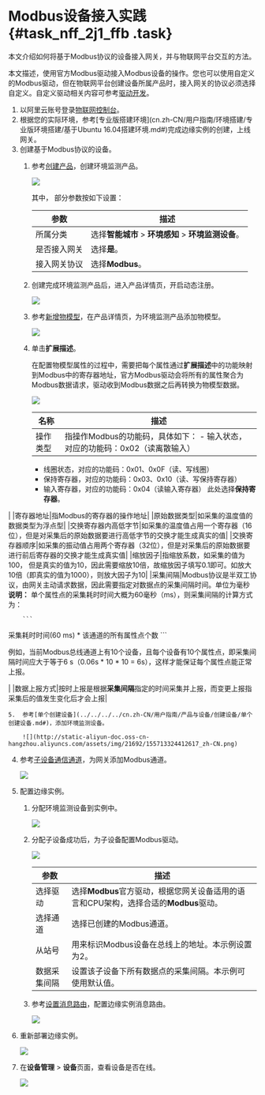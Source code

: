 # Modbus设备接入实践 {#task_nff_2j1_ffb .task}

本文介绍如何将基于Modbus协议的设备接入网关，并与物联网平台交互的方法。

本文描述，使用官方Modbus驱动接入Modbus设备的操作。您也可以使用自定义的Modbus驱动，但在物联网平台创建设备所属产品时，接入网关的协议必须选择自定义。自定义驱动相关内容可参考[驱动开发](../../../../cn.zh-CN/用户指南/设备接入/驱动开发.md#)。

1.  以阿里云账号登录[物联网控制台](http://iot.console.aliyun.com/)。
2.  根据您的实际环境，参考[专业版搭建环境](cn.zh-CN/用户指南/环境搭建/专业版环境搭建/基于Ubuntu 16.04搭建环境.md#)完成边缘实例的创建，上线网关。
3.  创建基于Modbus协议的设备。 
    1.  参考[创建产品](../../../../cn.zh-CN/用户指南/产品与设备/创建产品.md#)，创建环境监测产品。 

        ![](http://static-aliyun-doc.oss-cn-hangzhou.aliyuncs.com/assets/img/21692/155713324412609_zh-CN.png)

        其中， 部分参数按如下设置：

        |参数|描述|
        |--|--|
        |所属分类|选择**智能城市** \> **环境感知** \> **环境监测设备**。|
        |是否接入网关|选择**是**。|
        |接入网关协议|选择**Modbus**。|

    2.  创建完成环境监测产品后，进入产品详情页，开启动态注册。 

        ![](http://static-aliyun-doc.oss-cn-hangzhou.aliyuncs.com/assets/img/21692/155713324412610_zh-CN.png)

    3.  参考[新增物模型](../../../../cn.zh-CN/用户指南/产品与设备/物模型/新增物模型.md#)，在产品详情页，为环境监测产品添加物模型。 

        ![](http://static-aliyun-doc.oss-cn-hangzhou.aliyuncs.com/assets/img/21692/155713324412616_zh-CN.png)

    4.  单击**扩展描述**。 

        在配置物模型属性的过程中，需要把每个属性通过**扩展描述**中的功能映射到Modbus中的寄存器地址，官方Modbus驱动会将所有的属性聚合为Modbus数据请求，驱动收到Modbus数据之后再转换为物模型数据。

        ![](http://static-aliyun-doc.oss-cn-hangzhou.aliyuncs.com/assets/img/21692/155713324413958_zh-CN.png)

        |名称|描述|
        |--|--|
        |操作类型|指操作Modbus的功能码，具体如下：         -   输入状态，对应的功能码：0x02（读离散输入）
        -   线圈状态，对应的功能码：0x01、0x0F（读、写线圈）
        -   保持寄存器，对应的功能码：0x03、0x10（读、写保持寄存器）
        -   输入寄存器，对应的功能码：0x04（读输入寄存器）
 此处选择**保持寄存器**。

 |
        |寄存器地址|指Modbus的寄存器的操作地址|
        |原始数据类型|如采集的温度值的数据类型为浮点型|
        |交换寄存器内高低字节|如采集的温度值占用一个寄存器（16位），但是对采集后的原始数据要进行高低字节的交换才能生成真实的值|
        |交换寄存器顺序|如采集的振动值占用两个寄存器（32位），但是对采集后的原始数据要进行前后寄存器的交换才能生成真实值|
        |缩放因子|指缩放系数，如采集的值为100， 但是真实的值为10，因此需要缩放10倍，故缩放因子填写0.1即可。如放大10倍（即真实的值为1000），则放大因子为10|
        |采集间隔|Modbus协议是半双工协议，由网关主动请求数据，因此需要指定对数据点的采集间隔时间。单位为毫秒 **说明：** 单个属性点的采集耗时时间大概为60毫秒（ms），则采集间隔的计算方式为：

        ```
采集耗时时间(60 ms) * 该通道的所有属性点个数
        ```

例如，当前Modbus总线通道上有10个设备，且每个设备有10个属性点，即采集间隔时间应大于等于6 s（0.06s \* 10 \* 10 = 6s），这样才能保证每个属性点能正常上报。

 |
        |数据上报方式|按时上报是根据**采集间隔**指定的时间采集并上报，而变更上报指采集后的值发生变化后才会上报|

    5.  参考[单个创建设备](../../../../cn.zh-CN/用户指南/产品与设备/创建设备/单个创建设备.md#)，添加环境监测设备。 

        ![](http://static-aliyun-doc.oss-cn-hangzhou.aliyuncs.com/assets/img/21692/155713324412617_zh-CN.png)

4.  参考[子设备通信通道](../../../../cn.zh-CN/用户指南/设备接入/子设备通信通道.md#)，为网关添加Modbus通道。 

    ![](http://static-aliyun-doc.oss-cn-hangzhou.aliyuncs.com/assets/img/21692/155713324412621_zh-CN.png)

5.  配置边缘实例。 
    1.  分配环境监测设备到实例中。 

        ![](http://static-aliyun-doc.oss-cn-hangzhou.aliyuncs.com/assets/img/21692/155713324412624_zh-CN.png)

    2.  分配子设备成功后，为子设备配置Modbus驱动。 

        ![](http://static-aliyun-doc.oss-cn-hangzhou.aliyuncs.com/assets/img/21692/155713324412623_zh-CN.png)

        |参数|描述|
        |--|--|
        |选择驱动|选择**Modbus**官方驱动，根据您网关设备适用的语言和CPU架构，选择合适的**Modbus**驱动。|
        |选择通道|选择已创建的Modbus通道。|
        |从站号|用来标识Modbus设备在总线上的地址。本示例设置为2。|
        |数据采集间隔|设置该子设备下所有数据点的采集间隔。本示例可使用默认值。|

    3.  参考[设置消息路由](../../../../cn.zh-CN/用户指南/消息路由/设置消息路由.md#)，配置边缘实例消息路由。 

        ![](http://static-aliyun-doc.oss-cn-hangzhou.aliyuncs.com/assets/img/21692/155713324512625_zh-CN.png)

6.  重新部署边缘实例。 

    ![](http://static-aliyun-doc.oss-cn-hangzhou.aliyuncs.com/assets/img/21692/155713324512626_zh-CN.png)

7.  在**设备管理** \> **设备**页面，查看设备是否在线。 

    ![](http://static-aliyun-doc.oss-cn-hangzhou.aliyuncs.com/assets/img/21692/155713324512627_zh-CN.png)


